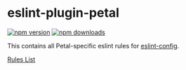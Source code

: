 # eslint-plugin-petal

[![npm version][npm-version-src]][npm-version-href]
[![npm downloads][npm-downloads-src]][npm-downloads-href]

This contains all Petal-specific eslint rules for [eslint-config](https://github.com/pulseflow/petal/blob/main/configs/eslint-config).

[Rules List](https://github.com/pulseflow/petal/blob/main/configs/eslint-plugin/src/rules/)

<!-- Badges -->

[npm-version-src]: https://img.shields.io/npm/v/eslint-plugin-petal?style=flat&colorA=080f12&colorB=1fa669
[npm-version-href]: https://npmjs.com/package/eslint-plugin-petal
[npm-downloads-src]: https://img.shields.io/npm/dm/eslint-plugin-petal?style=flat&colorA=080f12&colorB=1fa669
[npm-downloads-href]: https://npmjs.com/package/eslint-plugin-petal
